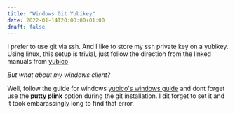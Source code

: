 ```yaml
---
title: "Windows Git Yubikey"
date: 2022-01-14T20:00:00+01:00
draft: false
---
```


I prefer to use git via ssh. And I like to store my ssh private key on a yubikey. 
Using linux, this setup is trivial, just follow the direction from the linked manuals from [yubico](https://developers.yubico.com/PGP/SSH_authentication/)

*But what about my windows client?*

Well, follow the guide for windows [yubico's windows guide](https://developers.yubico.com/PGP/SSH_authentication/Windows.html) and dont forget use the **putty plink** option during the git installation. I dit forget to set it and it took embarassingly long to find that error. 


